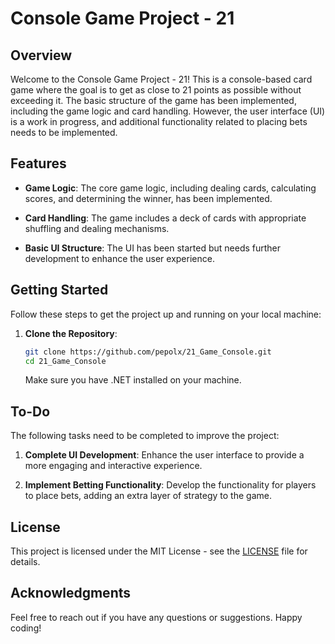 # Console Game Project - 21

## Overview

Welcome to the Console Game Project - 21! This is a console-based card game where the goal is to get as close to 21 points as possible without exceeding it. The basic structure of the game has been implemented, including the game logic and card handling. However, the user interface (UI) is a work in progress, and additional functionality related to placing bets needs to be implemented.

## Features

- **Game Logic**: The core game logic, including dealing cards, calculating scores, and determining the winner, has been implemented.

- **Card Handling**: The game includes a deck of cards with appropriate shuffling and dealing mechanisms.

- **Basic UI Structure**: The UI has been started but needs further development to enhance the user experience.

## Getting Started

Follow these steps to get the project up and running on your local machine:

1. **Clone the Repository**:

    ```bash
    git clone https://github.com/pepolx/21_Game_Console.git
    cd 21_Game_Console
    ```

    Make sure you have .NET installed on your machine.

## To-Do

The following tasks need to be completed to improve the project:

1. **Complete UI Development**: Enhance the user interface to provide a more engaging and interactive experience.

2. **Implement Betting Functionality**: Develop the functionality for players to place bets, adding an extra layer of strategy to the game.


## License

This project is licensed under the MIT License - see the [LICENSE](LICENSE) file for details.

## Acknowledgments

Feel free to reach out if you have any questions or suggestions. Happy coding!
